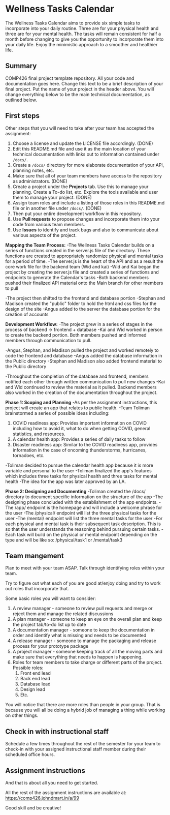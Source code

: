 # Wellness Tasks Calendar

The Wellness Tasks Calendar aims to provide six simple tasks to incorporate into your daily routine. Three are for your physical health and three are for your mental health. The tasks will remain consistent for half a month before changing to give you the opportunity to incorporate them into your daily life. Enjoy the minimistic approach to a smoother and healthier life.

## Summary 

COMP426 final project template repository.
All your code and documentation goes here.
Change this text to be a brief description of your final project.
Put the name of your project in the header above.
You will change everything below to be the main technical documentation, as outlined below.

## First steps

Other steps that you will need to take after your team has accepted the assignment:

1. Choose a license and update the LICENSE file accordingly. (DONE)
2. Edit this README.md file and use it as the main location of your technical documentation with links out to information contained under `/docs/`.
3. Create a `/docs/` directory for more elaborate documentation of your API, planning notes, etc.
4. Make sure that all of your team members have access to the repository as administrators. (DONE)
5. Create a project under the **Projects** tab. Use this to manage your planning. Create a To-do list, etc. Explore the tools available and user them to manage your project. (DONE)
7. Assign team roles and include a listing of those roles in this README.md file or in another file under `/docs/`. (DONE)
8. Then put your entire development workflow in this repository.
9. Use **Pull requests** to propose changes and incorporate them into your code from various team members. 
10. Use **Issues** to identify and track bugs and also to communicate about various aspects of the project.


**Mapping the Team Process:**
-The Wellness Tasks Calendar builds on a series of functions created in the server.js file of the directory. These functions are created to appropriately randomize physical and mental tasks for a period of time.
-The server.js is the heart of the API and as a result the core work file for the backend team (Wid and kai)
-Wid and Kai began the project by creating the server.js file and created a series of functions and endpoints to generate the Calendar's tasks
-Both backend members pushed their finalized API material onto the Main branch for other members to pull

-The project then shifted to the frontend and database portion
-Stephan and Madison created the "public" folder to hold the html and css files for the design of the site
-Angus added to the server the database portion for the creation of accounts

**Development Workflow:**
-The project grew in a series of stages in the process of backend -> frontend + database
-Kai and Wid worked in person to create the backend portion. Both members pushed and informed members through communication to pull.

-Angus, Stephan, and Madison pulled the project and worked remotely to code the frontend and database
-Angus added the database information in the Public directory
-Stephan and Madison also added frontend material to the Public directory

-Throughout the completion of the database and frontend, members notified each other through written communication to pull new changes
-Kai and Wid continued to review the material as it pulled. Backend members also worked in the creation of the documentation throughout the project.

**Phase 1: Scoping and Planning**
-As per the assignment instructions, this project will create an app that relates to public health.
-Team Toliman brainstormed a series of possible ideas including:
1. COVID readiness app: Provides important information on COVID including how to avoid it, what to do when getting COVID, general statistics, and resources.
2. A calendar health app: Provides a series of daily tasks to follow
3. Disaster readiness app: Similar to the COVID readiness app, provides information in the case of oncoming thunderstorms, hurricanes, tornadoes, etc.

-Toliman decided to pursue the calendar health app because it is more variable and personal to the user
-Toliman finalized the app's features which includes three tasks for physical health and three tasks for mental health
-The idea for the app was later approved by an LA.

**Phase 2: Designing and Documenting**
-Toliman created the /docs/ directory to document specific information on the structure of the app
-The designing phase concluded with the establishment of the app endpoints.
-The /app/ endpoint is the homepage and will include a welcome phrase for the user
-The /physical/ endpoint will list the three physical tasks for the user
-The /mental/ endpoint will list the three mental tasks for the user
-For each physical and mental task is their subsequent task description. This is so that the user understands the reasoning behind pursuing certain tasks.
-Each task will build on the physical or mental endpoint depending on the type and will be like so: /physical/task1 or /mental/task3

## Team mangement

Plan to meet with your team ASAP.
Talk through identifying roles within your team.

Try to figure out what each of you are good at/enjoy doing and try to work out roles that incorporate that.

Some basic roles you will want to consider:

1. A review manager - someone to review pull requests and merge or reject them and manage the related discussions
2. A plan manager - someone to keep an eye on the overall plan and keep the project tab/to-do list up to date
3. A documentation manager - someone to keep the documentation in order and identify what is missing and needs to be documented
4. A release manager - someone to manage the packaging and release process for your prototype package
5. A project manager - someone keeping track of all the moving parts and make sure that everything that needs to happen is happening.
5. Roles for team members to take charge or different parts of the project. Possible roles:
    1. Front end lead
    2. Back end lead
    3. Database lead
    4. Design lead
    5. Etc.

You will notice that there are more roles than people in your group.
That is because you will all be doing a hybrid job of managing a thing while working on other things.

## Check in with instructional staff

Schedule a few times throughout the rest of the semester for your team to check-in with your assigned instructional staff member during their scheduled office hours. 

## Assignment instructions

And that is about all you need to get started.

All the rest of the assignment instructions are available at: https://comp426.johndmart.in/a/99

Good skill and be creative!
